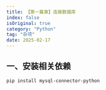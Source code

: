 ```yaml
---
title: 【第一篇章】连接数据库
index: false
isOriginal: true
category: "Python"
tag: "杂项"
date: 2025-02-17
---
```


## 一、安装相关依赖
```bash
pip install mysql-connector-python
```
